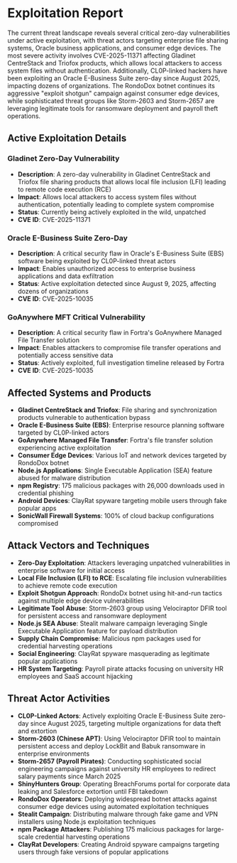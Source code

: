# Exploitation Report

The current threat landscape reveals several critical zero-day vulnerabilities under active exploitation, with threat actors targeting enterprise file sharing systems, Oracle business applications, and consumer edge devices. The most severe activity involves CVE-2025-11371 affecting Gladinet CentreStack and Triofox products, which allows local attackers to access system files without authentication. Additionally, CL0P-linked hackers have been exploiting an Oracle E-Business Suite zero-day since August 2025, impacting dozens of organizations. The RondoDox botnet continues its aggressive "exploit shotgun" campaign against consumer edge devices, while sophisticated threat groups like Storm-2603 and Storm-2657 are leveraging legitimate tools for ransomware deployment and payroll theft operations.

## Active Exploitation Details

### Gladinet Zero-Day Vulnerability
- **Description**: A zero-day vulnerability in Gladinet CentreStack and Triofox file sharing products that allows local file inclusion (LFI) leading to remote code execution (RCE)
- **Impact**: Allows local attackers to access system files without authentication, potentially leading to complete system compromise
- **Status**: Currently being actively exploited in the wild, unpatched
- **CVE ID**: CVE-2025-11371

### Oracle E-Business Suite Zero-Day
- **Description**: A critical security flaw in Oracle's E-Business Suite (EBS) software being exploited by CL0P-linked threat actors
- **Impact**: Enables unauthorized access to enterprise business applications and data exfiltration
- **Status**: Active exploitation detected since August 9, 2025, affecting dozens of organizations
- **CVE ID**: CVE-2025-10035

### GoAnywhere MFT Critical Vulnerability
- **Description**: A critical security flaw in Fortra's GoAnywhere Managed File Transfer solution
- **Impact**: Enables attackers to compromise file transfer operations and potentially access sensitive data
- **Status**: Actively exploited, full investigation timeline released by Fortra
- **CVE ID**: CVE-2025-10035

## Affected Systems and Products

- **Gladinet CentreStack and Triofox**: File sharing and synchronization products vulnerable to authentication bypass
- **Oracle E-Business Suite (EBS)**: Enterprise resource planning software targeted by CL0P-linked actors
- **GoAnywhere Managed File Transfer**: Fortra's file transfer solution experiencing active exploitation
- **Consumer Edge Devices**: Various IoT and network devices targeted by RondoDox botnet
- **Node.js Applications**: Single Executable Application (SEA) feature abused for malware distribution
- **npm Registry**: 175 malicious packages with 26,000 downloads used in credential phishing
- **Android Devices**: ClayRat spyware targeting mobile users through fake popular apps
- **SonicWall Firewall Systems**: 100% of cloud backup configurations compromised

## Attack Vectors and Techniques

- **Zero-Day Exploitation**: Attackers leveraging unpatched vulnerabilities in enterprise software for initial access
- **Local File Inclusion (LFI) to RCE**: Escalating file inclusion vulnerabilities to achieve remote code execution
- **Exploit Shotgun Approach**: RondoDx botnet using hit-and-run tactics against multiple edge device vulnerabilities
- **Legitimate Tool Abuse**: Storm-2603 group using Velociraptor DFIR tool for persistent access and ransomware deployment
- **Node.js SEA Abuse**: Stealit malware campaign leveraging Single Executable Application feature for payload distribution
- **Supply Chain Compromise**: Malicious npm packages used for credential harvesting operations
- **Social Engineering**: ClayRat spyware masquerading as legitimate popular applications
- **HR System Targeting**: Payroll pirate attacks focusing on university HR employees and SaaS account hijacking

## Threat Actor Activities

- **CL0P-Linked Actors**: Actively exploiting Oracle E-Business Suite zero-day since August 2025, targeting multiple organizations for data theft and extortion
- **Storm-2603 (Chinese APT)**: Using Velociraptor DFIR tool to maintain persistent access and deploy LockBit and Babuk ransomware in enterprise environments
- **Storm-2657 (Payroll Pirates)**: Conducting sophisticated social engineering campaigns against university HR employees to redirect salary payments since March 2025
- **ShinyHunters Group**: Operating BreachForums portal for corporate data leaking and Salesforce extortion until FBI takedown
- **RondoDox Operators**: Deploying widespread botnet attacks against consumer edge devices using automated exploitation techniques
- **Stealit Campaign**: Distributing malware through fake game and VPN installers using Node.js exploitation techniques
- **npm Package Attackers**: Publishing 175 malicious packages for large-scale credential harvesting operations
- **ClayRat Developers**: Creating Android spyware campaigns targeting users through fake versions of popular applications